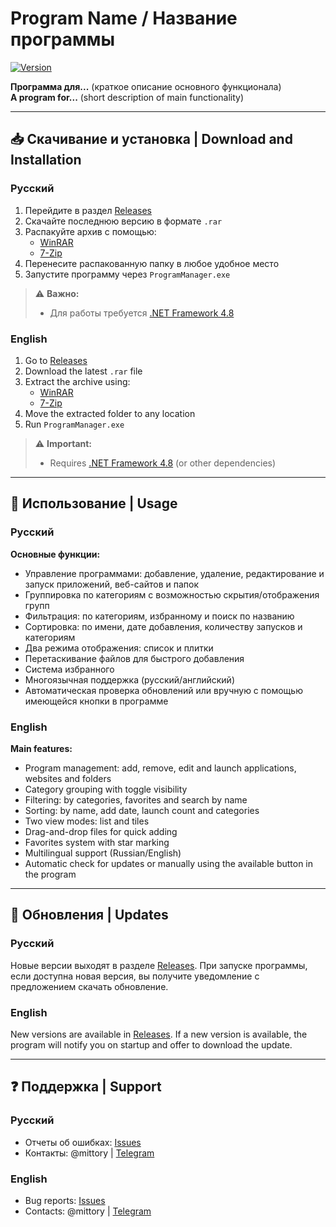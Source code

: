 # Program Name / Название программы

[![Version](https://img.shields.io/badge/version-1.3.1-blue)](https://github.com/mittory/program/releases)

**Программа для...** (краткое описание основного функционала)  
**A program for...** (short description of main functionality)

---

## 📥 Скачивание и установка | Download and Installation

### Русский
1. Перейдите в раздел [Releases](https://github.com/mittory/program/releases)
2. Скачайте последнюю версию в формате `.rar`
3. Распакуйте архив с помощью:
   - [WinRAR](https://www.win-rar.com/)
   - [7-Zip](https://www.7-zip.org/)
4. Перенесите распакованную папку в любое удобное место
5. Запустите программу через `ProgramManager.exe`

> ⚠️ **Важно:**
> - Для работы требуется [.NET Framework 4.8](https://dotnet.microsoft.com/download/dotnet-framework)

### English
1. Go to [Releases](https://github.com/mittory/program/releases)
2. Download the latest `.rar` file
3. Extract the archive using:
   - [WinRAR](https://www.win-rar.com/)
   - [7-Zip](https://www.7-zip.org/)
4. Move the extracted folder to any location
5. Run `ProgramManager.exe`

> ⚠️ **Important:**
> - Requires [.NET Framework 4.8](https://dotnet.microsoft.com/download/dotnet-framework) (or other dependencies)

---

## 🚀 Использование | Usage

### Русский
**Основные функции:**
   - Управление программами: добавление, удаление, редактирование и запуск приложений, веб-сайтов и папок
   - Группировка по категориям с возможностью скрытия/отображения групп
   - Фильтрация: по категориям, избранному и поиск по названию
   - Сортировка: по имени, дате добавления, количеству запусков и категориям
   - Два режима отображения: список и плитки
   - Перетаскивание файлов для быстрого добавления
   - Система избранного
   - Многоязычная поддержка (русский/английский)
   - Автоматическая проверка обновлений или вручную с помощью имеющейся кнопки в программе

### English
**Main features:**
   - Program management: add, remove, edit and launch applications, websites and folders
   - Category grouping with toggle visibility
   - Filtering: by categories, favorites and search by name
   - Sorting: by name, add date, launch count and categories
   - Two view modes: list and tiles
   - Drag-and-drop files for quick adding
   - Favorites system with star marking
   - Multilingual support (Russian/English)
   - Automatic check for updates or manually using the available button in the program

---

## 🔄 Обновления | Updates

### Русский
Новые версии выходят в разделе [Releases](https://github.com/mittory/program/releases).
При запуске программы, если доступна новая версия, вы получите уведомление с предложением скачать обновление.

### English
New versions are available in [Releases](https://github.com/mittory/program/releases).
If a new version is available, the program will notify you on startup and offer to download the update.

---

## ❓ Поддержка | Support

### Русский
- Отчеты об ошибках: [Issues](https://github.com/mittory/program/issues)
- Контакты: @mittory | [Telegram](https://t.me/mittory)

### English
- Bug reports: [Issues](https://github.com/mittory/program/issues)
- Contacts: @mittory | [Telegram](https://t.me/mittory)

